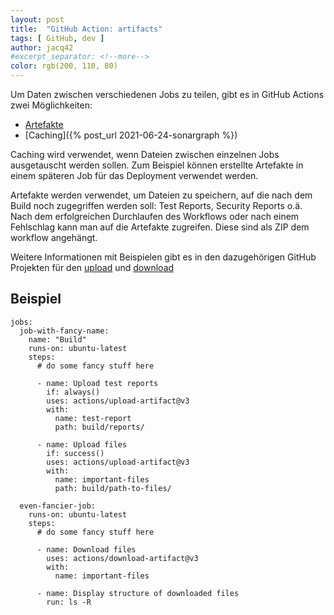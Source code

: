 ```yaml
---
layout: post
title:  "GitHub Action: artifacts"
tags: [ GitHub, dev ]
author: jacq42
#excerpt_separator: <!--more-->
color: rgb(200, 110, 80)
---
```



<!--more-->

Um Daten zwischen verschiedenen Jobs zu teilen, gibt es in GitHub Actions zwei Möglichkeiten:
* [Artefakte]()
* [Caching]({% post_url 2021-06-24-sonargraph %})

Caching wird verwendet, wenn Dateien zwischen einzelnen Jobs ausgetauscht werden sollen. Zum Beispiel können erstellte Artefakte in einem späteren Job für das Deployment verwendet werden.

Artefakte werden verwendet, um Dateien zu speichern, auf die nach dem Build noch zugegriffen werden soll: Test Reports, Security Reports o.ä. Nach dem erfolgreichen Durchlaufen des Workflows oder nach einem Fehlschlag kann man auf die Artefakte zugreifen. Diese sind als ZIP dem workflow angehängt.

Weitere Informationen mit Beispielen gibt es in den dazugehörigen GitHub Projekten für den [upload](https://github.com/actions/cachehttps://github.com/actions/upload-artifact) und [download](https://github.com/actions/download-artifact)

## Beispiel

```
jobs:
  job-with-fancy-name:
    name: "Build"
    runs-on: ubuntu-latest
    steps:
      # do some fancy stuff here
      
      - name: Upload test reports
        if: always()
        uses: actions/upload-artifact@v3
        with:
          name: test-report
          path: build/reports/
          
      - name: Upload files
        if: success()
        uses: actions/upload-artifact@v3
        with:
          name: important-files
          path: build/path-to-files/
        
  even-fancier-job:
    runs-on: ubuntu-latest
    steps:
      # do some fancy stuff here
      
      - name: Download files
        uses: actions/download-artifact@v3
        with:
          name: important-files
          
      - name: Display structure of downloaded files
        run: ls -R
```


